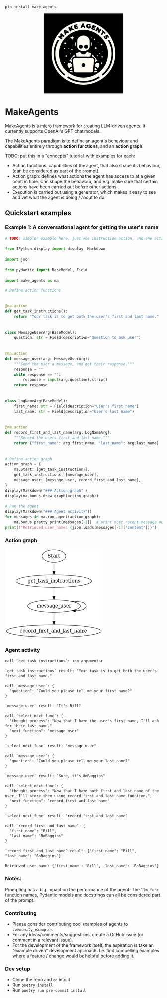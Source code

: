 <!-- Copyright 2023 Sidney Radcliffe

Licensed under the Apache License, Version 2.0 (the "License");
you may not use this file except in compliance with the License.
You may obtain a copy of the License at

    http://www.apache.org/licenses/LICENSE-2.0

Unless required by applicable law or agreed to in writing, software
distributed under the License is distributed on an "AS IS" BASIS,
WITHOUT WARRANTIES OR CONDITIONS OF ANY KIND, either express or implied.
See the License for the specific language governing permissions and
limitations under the License. -->

<!-- Warning, README.md is autogenerated from README.ipynb, do not edit it directly -->


`pip install make_agents`
 
<p align="center">
  <img src="https://raw.githubusercontent.com/sradc/MakeAgents/master/README_files/make_agents_logo.jpg" width=256>
</p>

# MakeAgents 

MakeAgents is a micro framework for creating LLM-driven agents. It currently supports OpenAI's GPT chat models.

The MakeAgents paradigm is to define an agent's behaviour and capabilities entirely through **action functions**, and an **action graph**. 

TODO: put this in a "concepts" tutorial, with examples for each:

- Action functions: capabilities of the agent, that also shape its behaviour, (can be considered as part of the prompt).
- Action graph: defines what actions the agent has access to at a given point in time. Can shape the behaviour, and e.g. make sure that certain actions have been carried out before other actions.
- Execution is carried out using a generator, which makes it easy to see and vet what the agent is doing / about to do.


## Quickstart examples

### Example 1: A conversational agent for getting the user's name


```python
# TODO: simpler example here, just one instruction action, and one action

from IPython.display import display, Markdown

import json

from pydantic import BaseModel, Field

import make_agents as ma
```


```python
# Define action functions


@ma.action
def get_task_instructions():
    return "Your task is to get both the user's first and last name."


class MessageUserArg(BaseModel):
    question: str = Field(description="Question to ask user")


@ma.action
def message_user(arg: MessageUserArg):
    """Send the user a message, and get their response."""
    response = ""
    while response == "":
        response = input(arg.question).strip()
    return response


class LogNameArg(BaseModel):
    first_name: str = Field(description="User's first name")
    last_name: str = Field(description="User's last name")


@ma.action
def record_first_and_last_name(arg: LogNameArg):
    """Record the users first and last name."""
    return {"first_name": arg.first_name, "last_name": arg.last_name}


# Define action graph
action_graph = {
    ma.Start: [get_task_instructions],
    get_task_instructions: [message_user],
    message_user: [message_user, record_first_and_last_name],
}
display(Markdown("### Action graph"))
display(ma.bonus.draw_graph(action_graph))

# Run the agent
display(Markdown("### Agent activity"))
for messages in ma.run_agent(action_graph):
    ma.bonus.pretty_print(messages[-1])  # print most recent message on stack
print(f"Retrieved user_name: {json.loads(messages[-1]['content'])}")
```


### Action graph



    
![png](https://raw.githubusercontent.com/sradc/MakeAgents/master/README_files/README_3_1.png)
    



### Agent activity


    call `get_task_instructions`: <no arguments>
    
    `get_task_instructions` result: "Your task is to get both the user's first and last name."
    
    call `message_user`: {
      "question": "Could you please tell me your first name?"
    }
    
    `message_user` result: "It's Bill"
    
    call `select_next_func`: {
      "thought_process": "Now that I have the user's first name, I'll ask for their last name.",
      "next_function": "message_user"
    }
    
    `select_next_func` result: "message_user"
    
    call `message_user`: {
      "question": "Could you please tell me your last name?"
    }
    
    `message_user` result: "Sure, it's BoBaggins"
    
    call `select_next_func`: {
      "thought_process": "Now that I have both first and last name of the user, I'll store them using record_first_and_last_name function.",
      "next_function": "record_first_and_last_name"
    }
    
    `select_next_func` result: "record_first_and_last_name"
    
    call `record_first_and_last_name`: {
      "first_name": "Bill",
      "last_name": "BoBaggins"
    }
    
    `record_first_and_last_name` result: {"first_name": "Bill", "last_name": "BoBaggins"}
    
    Retrieved user_name: {'first_name': 'Bill', 'last_name': 'BoBaggins'}


### Notes:

Prompting has a big impact on the performance of the agent. The `llm_func` function names, Pydantic models and docstrings can all be considered part of the prompt.

### Contributing

- Please consider contributing cool examples of agents to `community_examples`
- For any ideas/comments/suggestions, create a GitHub issue (or comment in a relevant issue).
- For the development of the framework itself, the aspiration is take an "example driven" development approach. 
    I.e. find compelling examples where a feature / change would be helpful before adding it.

### Dev setup

- Clone the repo and `cd` into it
- Run `poetry install`
- Run `poetry run pre-commit install`

